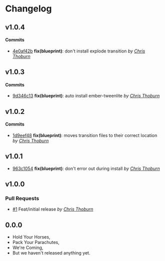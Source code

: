 Changelog
=========

## v1.0.4

#### Commits

- [4e0af42b](https://github.com/runspired/liquid-fire-tweenlite/commit/4e0af42b498b5285a0ecfd28799606a8e93ce836) **fix(blueprint)**: don't install explode transition *by [Chris Thoburn](https://github.com/runspired)*

## v1.0.3

#### Commits

- [9d346c13](https://github.com/runspired/liquid-fire-tweenlite/commit/9d346c13d24732cf764b190663e4ab4d18180b58) **fix(blueprint)**: auto install ember-tweenlite *by [Chris Thoburn](https://github.com/runspired)*

## v1.0.2

#### Commits

- [1d9eef48](https://github.com/runspired/liquid-fire-tweenlite/commit/1d9eef4815208b1d058712032605597fe983dc79) **fix(blueprint)**: moves transition files to their correct location *by [Chris Thoburn](https://github.com/runspired)*

## v1.0.1

- [963c1054](https://github.com/runspired/liquid-fire-tweenlite/commit/963c10547c78c566086d7bfbfbcdb787a850178a) **fix(blueprint)**: don't error out during install *by [Chris Thoburn](https://github.com/runspired)*

## v1.0.0

### Pull Requests

- [#1](https://github.com/runspired/liquid-fire-tweenlite/pull/1)  Feat/initial release  *by [Chris Thoburn](https://github.com/runspired/feat)*

## 0.0.0

- Hold Your Horses,
- Pack Your Parachutes,
- We're Coming,
- But we haven't released anything yet.
